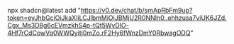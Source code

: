 npx shadcn@latest add "https://v0.dev/chat/b/smApRbFm9up?token=eyJhbGciOiJkaXIiLCJlbmMiOiJBMjU2R0NNIn0..ehhzusa7viUK6JZd.Cgx_Ms3D8g6cEVmzkhS4p-tQt5WvDIO-4Hf7rCdCowVq0WWQyitj0mZo.rF2Hy6fWnzDmY0RbwagODQ"
